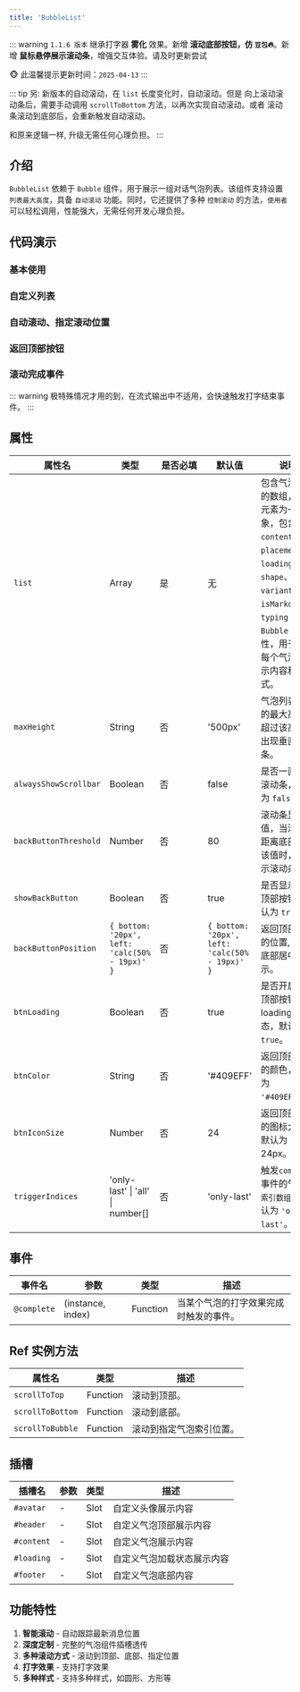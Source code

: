 ```yaml
---
title: 'BubbleList'
---
```


::: warning
`1.1.6 版本` 继承打字器 **雾化** 效果。新增 **滚动底部按钮，仿 `豆包`🔥**。新增 **鼠标悬停展示滚动条**，增强交互体验。请及时更新尝试

🐵 此温馨提示更新时间：`2025-04-13`
:::

::: tip
另: 新版本的自动滚动，在 `list` 长度变化时，自动滚动。但是 向上滚动滚动条后，需要手动调用
`scrollToBottom` 方法，以再次实现自动滚动。或者 滚动条滚动到底部后，会重新触发自动滚动。

和原来逻辑一样, 升级无需任何心理负担。
:::

## 介绍

`BubbleList` 依赖于 `Bubble` 组件，用于展示一组对话气泡列表。该组件支持设置 `列表最大高度`，具备 `自动滚动` 功能。同时，它还提供了多种 `控制滚动` 的方法，`使用者` 可以轻松调用，性能强大，无需任何开发心理负担。

## 代码演示

### 基本使用

<demo src="./demos/list.vue"></demo>

### 自定义列表

<demo src="./demos/customized.vue"></demo>

### 自动滚动、指定滚动位置

<demo src="./demos/scroll-to.vue"></demo>

### 返回顶部按钮

<demo src="./demos/back-button.vue"></demo>

### 滚动完成事件

::: warning
极特殊情况才用的到，在流式输出中不适用，会快速触发打字结束事件。
:::

<demo src="./demos/on-complete.vue"></demo>

## 属性

| 属性名                | 类型                                           | <div style="width: 70px">是否必填</div> | 默认值                                         | 说明                                                                                                                                                                            |
| --------------------- | ---------------------------------------------- | --------------------------------------- | ---------------------------------------------- | ------------------------------------------------------------------------------------------------------------------------------------------------------------------------------- |
| `list`                | Array                                          | 是                                      | 无                                             | 包含气泡信息的数组，每个元素为一个对象，包含 `content`、`placement`、`loading`、`shape`、`variant`、`isMarkdown`、`typing` 等 `Bubble` 属性，用于配置每个气泡的显示内容和样式。 |
| `maxHeight`           | String                                         | 否                                      | '500px'                                        | 气泡列表容器的最大高度，超过该高度会出现垂直滚动条。                                                                                                                            |
| `alwaysShowScrollbar` | Boolean                                        | 否                                      | false                                          | 是否一直显示滚动条，默认为 `false`。                                                                                                                                            |
| `backButtonThreshold` | Number                                         | 否                                      | 80                                             | 滚动条显示阈值，当滚动条距离底部小于该值时，会显示滚动条。                                                                                                                      |
| `showBackButton`      | Boolean                                        | 否                                      | true                                           | 是否显示返回顶部按钮，默认为 `true`。                                                                                                                                           |
| `backButtonPosition`  | `{ bottom: '20px', left: 'calc(50% - 19px)' }` | 否                                      | `{ bottom: '20px', left: 'calc(50% - 19px)' }` | 返回顶部按钮的位置, 默认底部居中展示。                                                                                                                                          |
| `btnLoading`          | Boolean                                        | 否                                      | true                                           | 是否开启返回顶部按钮 loading 状态，默认为 `true`。                                                                                                                              |
| `btnColor`            | String                                         | 否                                      | '#409EFF'                                      | 返回顶部按钮的颜色，默认为 `'#409EFF'`。                                                                                                                                        |
| `btnIconSize`         | Number                                         | 否                                      | 24                                             | 返回顶部按钮的图标大小，默认为 24px。                                                                                                                                           |
| `triggerIndices`      | 'only-last' \| 'all' \| number[]               | 否                                      | 'only-last'                                    | 触发`complete`事件的气泡 `索引数组`，默认为 `'only-last'`。                                                                                                                     |

## 事件

| 事件名      | 参数              | 类型     | 描述                                   |
| ----------- | ----------------- | -------- | -------------------------------------- |
| `@complete` | (instance, index) | Function | 当某个气泡的打字效果完成时触发的事件。 |

## Ref 实例方法

| 属性名           | 类型     | 描述                     |
| ---------------- | -------- | ------------------------ |
| `scrollToTop`    | Function | 滚动到顶部。             |
| `scrollToBottom` | Function | 滚动到底部。             |
| `scrollToBubble` | Function | 滚动到指定气泡索引位置。 |

## 插槽

| 插槽名     | 参数 | 类型 | 描述                       |
| ---------- | ---- | ---- | -------------------------- |
| `#avatar`  | -    | Slot | 自定义头像展示内容         |
| `#header`  | -    | Slot | 自定义气泡顶部展示内容     |
| `#content` | -    | Slot | 自定义气泡展示内容         |
| `#loading` | -    | Slot | 自定义气泡加载状态展示内容 |
| `#footer`  | -    | Slot | 自定义气泡底部内容         |

## 功能特性

1. **智能滚动** - 自动跟踪最新消息位置
2. **深度定制** - 完整的气泡组件插槽透传
3. **多种滚动方式** - 滚动到顶部、底部、指定位置
4. **打字效果** - 支持打字效果
5. **多种样式** - 支持多种样式，如圆形、方形等
